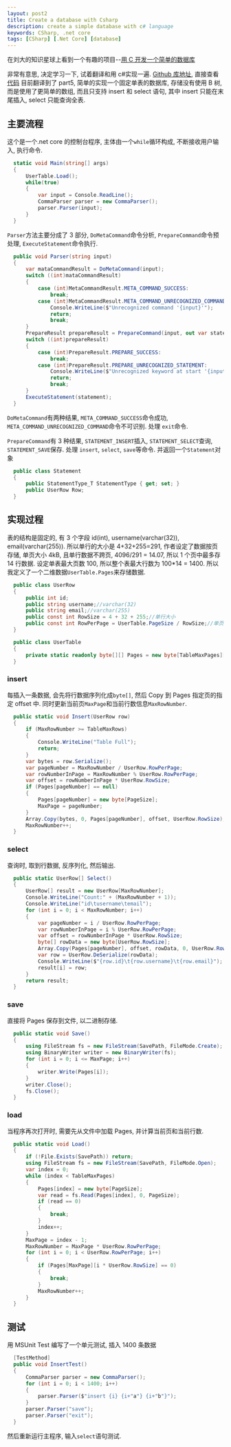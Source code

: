 ```yaml
---
layout: post2
title: Create a database with Csharp
description: create a simple database with c# language
keywords: CSharp, .net core
tags: [CSharp] [.Net Core] [database]
---
```


在刘大的知识星球上看到一个有趣的项目--[用 C 开发一个简单的数据库](https://cstack.github.io/db_tutorial/)

非常有意思, 决定学习一下, 试着翻译和用 c#实现一遍.
[Github 库地址](https://github.com/winwink/db_tutorial), 直接查看[代码](</asserts/sourcecode/Winwink.MySqlite(bak20190511).7z>)
目前翻译到了 part5, 简单的实现一个固定单表的数据库, 存储没有使用 B 树, 而是使用了更简单的数组, 而且只支持 insert 和 select 语句, 其中 insert 只能在末尾插入, select 只能查询全表.

## 主要流程

这个是一个.net core 的控制台程序, 主体由一个`while`循环构成, 不断接收用户输入, 执行命令.

```csharp
  static void Main(string[] args)
  {
      UserTable.Load();
      while(true)
      {
          var input = Console.ReadLine();
          CommaParser parser = new CommaParser();
          parser.Parser(input);
      }
  }
```

`Parser`方法主要分成了 3 部分, `DoMetaCommand`命令分析, `PrepareCommand`命令预处理, `ExecuteStatement`命令执行.

```csharp
  public void Parser(string input)
  {
      var mataCommandResult = DoMetaCommand(input);
      switch ((int)mataCommandResult)
      {
          case (int)MetaCommandResult.META_COMMAND_SUCCESS:
              break;
          case (int)MetaCommandResult.META_COMMAND_UNRECOGNIZED_COMMAND:
              Console.WriteLine($"Unrecognized command '{input}'");
              return;
              break;
      }
      PrepareResult prepareResult = PrepareCommand(input, out var statement);
      switch ((int)prepareResult)
      {
          case (int)PrepareResult.PREPARE_SUCCESS:
              break;
          case (int)PrepareResult.PREPARE_UNRECOGNIZED_STATEMENT:
              Console.WriteLine($"Unrecognized keyword at start '{input}'");
              return;
              break;
      }
      ExecuteStatement(statement);
  }
```

`DoMetaCommand`有两种结果, `META_COMMAND_SUCCESS`命令成功, `META_COMMAND_UNRECOGNIZED_COMMAND`命令不可识别.
处理 `exit`命令.

`PrepareCommand`有 3 种结果, `STATEMENT_INSERT`插入, `STATEMENT_SELECT`查询, `STATEMENT_SAVE`保存.
处理 `insert`, `select`, `save`等命令. 并返回一个`Statement`对象

```c#
  public class Statement
  {
      public StatementType_T StatementType { get; set; }
      public UserRow Row;
  }
```

## 实现过程

表的结构是固定的, 有 3 个字段 id(int), username(varchar(32)), email(varchar(255)). 所以单行的大小是 4+32+255=291,
作者设定了数据按页存储, 单页大小 4kB, 且单行数据不跨页, 4096/291 = 14.07, 所以 1 个页中最多存 14 行数据.
设定单表最大页数 100, 所以整个表最大行数为 100\*14 = 1400. 所以我定义了一个二维数据`UserTable.Pages`来存储数据.

```c#
  public class UserRow
  {
      public int id;
      public string username;//varchar(32)
      public string email;//varchar(255)
      public const int RowSize = 4 + 32 + 255;//单行大小
      public const int RowPerPage = UserTable.PageSize / RowSize;//单页最大行数 14
  }

  public class UserTable
  {
      private static readonly byte[][] Pages = new byte[TableMaxPages][];
  }
```

### insert

每插入一条数据, 会先将行数据序列化成`byte[]`, 然后 Copy 到 Pages 指定页的指定 offset 中. 同时更新当前页`MaxPage`和当前行数信息`MaxRowNumber`.

```c#
  public static void Insert(UserRow row)
  {
      if (MaxRowNumber >= TableMaxRows)
      {
          Console.WriteLine("Table Full");
          return;
      }
      var bytes = row.Serialize();
      var pageNumber = MaxRowNumber / UserRow.RowPerPage;
      var rowNumberInPage = MaxRowNumber % UserRow.RowPerPage;
      var offset = rowNumberInPage * UserRow.RowSize;
      if (Pages[pageNumber] == null)
      {
          Pages[pageNumber] = new byte[PageSize];
          MaxPage = pageNumber;
      }
      Array.Copy(bytes, 0, Pages[pageNumber], offset, UserRow.RowSize);
      MaxRowNumber++;
  }
```

### select

查询时, 取到行数据, 反序列化, 然后输出.

```c#
  public static UserRow[] Select()
  {
      UserRow[] result = new UserRow[MaxRowNumber];
      Console.WriteLine("Count:" + (MaxRowNumber + 1));
      Console.WriteLine("id\tusername\temail");
      for (int i = 0; i < MaxRowNumber; i++)
      {
          var pageNumber = i / UserRow.RowPerPage;
          var rowNumberInPage = i % UserRow.RowPerPage;
          var offset = rowNumberInPage * UserRow.RowSize;
          byte[] rowData = new byte[UserRow.RowSize];
          Array.Copy(Pages[pageNumber], offset, rowData, 0, UserRow.RowSize);
          var row = UserRow.DeSerialize(rowData);
          Console.WriteLine($"{row.id}\t{row.username}\t{row.email}");
          result[i] = row;
      }
      return result;
  }
```

### save

直接将 Pages 保存到文件, 以二进制存储.

```c#
  public static void Save()
  {
      using FileStream fs = new FileStream(SavePath, FileMode.Create);
      using BinaryWriter writer = new BinaryWriter(fs);
      for (int i = 0; i <= MaxPage; i++)
      {
          writer.Write(Pages[i]);
      }
      writer.Close();
      fs.Close();
  }
```

### load

当程序再次打开时, 需要先从文件中加载 Pages, 并计算当前页和当前行数.

```c#
  public static void Load()
  {
      if (!File.Exists(SavePath)) return;
      using FileStream fs = new FileStream(SavePath, FileMode.Open);
      var index = 0;
      while (index < TableMaxPages)
      {
          Pages[index] = new byte[PageSize];
          var read = fs.Read(Pages[index], 0, PageSize);
          if (read == 0)
          {
              break;
          }
          index++;
      }
      MaxPage = index - 1;
      MaxRowNumber = MaxPage * UserRow.RowPerPage;
      for (int i = 0; i < UserRow.RowPerPage; i++)
      {
          if (Pages[MaxPage][i * UserRow.RowSize] == 0)
          {
              break;
          }
          MaxRowNumber++;
      }
  }
```

## 测试

用 MSUnit Test 编写了一个单元测试, 插入 1400 条数据

```c#
  [TestMethod]
  public void InsertTest()
  {
      CommaParser parser = new CommaParser();
      for (int i = 0; i < 1400; i++)
      {
          parser.Parser($"insert {i} {i+"a"} {i+"b"}");
      }
      parser.Parser("save");
      parser.Parser("exit");
  }
```

然后重新运行主程序, 输入`select`语句测试.
